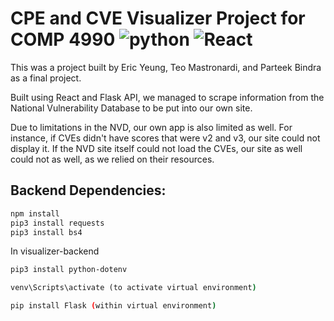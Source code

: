 # CPE and CVE Visualizer Project for COMP 4990 ![python](https://img.shields.io/badge/python-3.7-yellow) ![React](https://img.shields.io/badge/React-17.0.1-green)
This was a project built by Eric Yeung, Teo Mastronardi, and Parteek Bindra as a final project.

Built using React and Flask API, we managed to scrape information from the National Vulnerability Database to be put into our own site.

Due to limitations in the NVD, our own app is also limited as well. For instance, if CVEs didn't have scores that were v2 and v3, our site could not display it.
If the NVD site itself could not load the CVEs, our site as well could not as well, as we relied on their resources. 

## Backend Dependencies: 
```bash
npm install
pip3 install requests
pip3 install bs4
```
In visualizer-backend


```bash
pip3 install python-dotenv
```
```cmd
venv\Scripts\activate (to activate virtual environment)
```
```bash
pip install Flask (within virtual environment)
```
